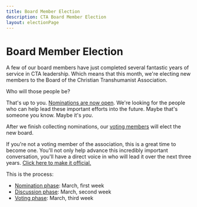 ```yaml
---
title: Board Member Election
description: CTA Board Member Election
layout: electionPage
---
```


# Board Member Election

A few of our board members have just completed several fantastic years of service in CTA leadership. Which means that this month, we're electing new members to the Board of the Christian Transhumanist Association.

Who will those people be?

That's up to you. [Nominations are now open](/board-election-nomination/). We're looking for the people who can help lead these important efforts into the future. Maybe that's someone you know. Maybe it's *you*.

After we finish collecting nominations, our [voting members](/join/voting/) will elect the new board.

If you're not a voting member of the association, this is a great time to become one. You'll not only help advance this incredibly important conversation, you'll have a direct voice in who will lead it over the next three years. [Click here to make it official.](/join/voting/)

This is the process:

* [Nomination phase](/board-election-nomination/): March, first week
* [Discussion phase](/board-election-discussion/): March, second week
* [Voting phase](/board-election-voting/): March, third week

